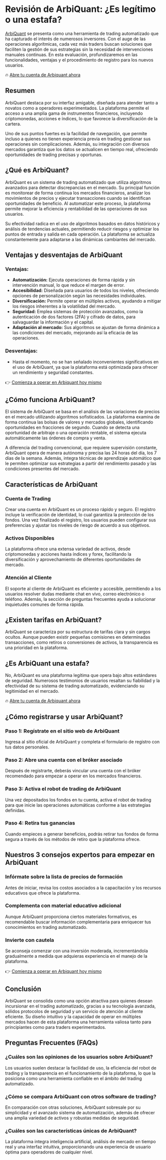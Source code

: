 **Revisión de ArbiQuant: ¿Es legítimo o una estafa?**
=====================================================

[ArbiQuant](https://arbiquant-es.com/) se presenta como una herramienta de trading automatizado que ha capturado el interés de numerosos inversores. Con el auge de las operaciones algorítmicas, cada vez más traders buscan soluciones que faciliten la gestión de sus estrategias sin la necesidad de intervenciones manuales continuas. En esta evaluación, profundizaremos en las funcionalidades, ventajas y el procedimiento de registro para los nuevos usuarios.

🔥 [Abre tu cuenta de Arbiquant ahora](https://arbiquant-es.com/)

**Resumen**
-----------

ArbiQuant destaca por su interfaz amigable, diseñada para atender tanto a novatos como a operadores experimentados. La plataforma permite el acceso a una amplia gama de instrumentos financieros, incluyendo criptomonedas, acciones e índices, lo que favorece la diversificación de la cartera. 

Uno de sus puntos fuertes es la facilidad de navegación, que permite incluso a quienes no tienen experiencia previa en trading gestionar sus operaciones sin complicaciones. Además, su integración con diversos mercados garantiza que los datos se actualicen en tiempo real, ofreciendo oportunidades de trading precisas y oportunas.

**¿Qué es ArbiQuant?**
----------------------

ArbiQuant es un sistema de trading automatizado que utiliza algoritmos avanzados para detectar discrepancias en el mercado. Su principal función es monitorear de forma continua los mercados financieros, analizar los movimientos de precios y ejecutar transacciones cuando se identifican oportunidades de beneficio. Al automatizar este proceso, la plataforma permite mejorar la eficiencia y rentabilidad de las operaciones de sus usuarios.

Su efectividad radica en el uso de algoritmos basados en datos históricos y análisis de tendencias actuales, permitiendo reducir riesgos y optimizar los puntos de entrada y salida en cada operación. La plataforma se actualiza constantemente para adaptarse a las dinámicas cambiantes del mercado.

**Ventajas y desventajas de ArbiQuant**
---------------------------------------

### **Ventajas:**

* **Automatización:** Ejecuta operaciones de forma rápida y sin intervención manual, lo que reduce el margen de error.
* **Accesibilidad:** Diseñada para usuarios de todos los niveles, ofreciendo opciones de personalización según las necesidades individuales.
* **Diversificación:** Permite operar en múltiples activos, ayudando a mitigar los riesgos inherentes a la volatilidad del mercado.
* **Seguridad:** Emplea sistemas de protección avanzados, como la autenticación de dos factores (2FA) y cifrado de datos, para salvaguardar la información y el capital.
* **Adaptación al mercado:** Sus algoritmos se ajustan de forma dinámica a las condiciones del mercado, mejorando así la eficacia de las operaciones.

### **Desventajas:**

* Hasta el momento, no se han señalado inconvenientes significativos en el uso de ArbiQuant, ya que la plataforma está optimizada para ofrecer un rendimiento y seguridad constantes.

👉 [Comienza a operar en Arbiquant hoy mismo](https://arbiquant-es.com/)

**¿Cómo funciona ArbiQuant?**
-----------------------------

El sistema de ArbiQuant se basa en el análisis de las variaciones de precios en el mercado utilizando algoritmos sofisticados. La plataforma examina de forma continua las bolsas de valores y mercados globales, identificando oportunidades en fracciones de segundo. Cuando se detecta una oportunidad de arbitraje o una operación rentable, el sistema ejecuta automáticamente las órdenes de compra y venta.

A diferencia del trading convencional, que requiere supervisión constante, ArbiQuant opera de manera autónoma y precisa las 24 horas del día, los 7 días de la semana. Además, integra técnicas de aprendizaje automático que le permiten optimizar sus estrategias a partir del rendimiento pasado y las condiciones presentes del mercado.

**Características de ArbiQuant**
--------------------------------

### **Cuenta de Trading**

Crear una cuenta en ArbiQuant es un proceso rápido y seguro. El registro incluye la verificación de identidad, lo cual garantiza la protección de los fondos. Una vez finalizado el registro, los usuarios pueden configurar sus preferencias y ajustar los niveles de riesgo de acuerdo a sus objetivos.

### **Activos Disponibles**

La plataforma ofrece una extensa variedad de activos, desde criptomonedas y acciones hasta índices y forex, facilitando la diversificación y aprovechamiento de diferentes oportunidades de mercado.

### **Atención al Cliente**

El soporte al cliente de ArbiQuant es eficiente y accesible, permitiendo a los usuarios resolver dudas mediante chat en vivo, correo electrónico o teléfono. Además, la sección de preguntas frecuentes ayuda a solucionar inquietudes comunes de forma rápida.

**¿Existen tarifas en ArbiQuant?**
----------------------------------

ArbiQuant se caracteriza por su estructura de tarifas clara y sin cargos ocultos. Aunque pueden existir pequeñas comisiones en determinadas transacciones, como retiros o conversiones de activos, la transparencia es una prioridad en la plataforma.

**¿Es ArbiQuant una estafa?**
-----------------------------

No, ArbiQuant es una plataforma legítima que opera bajo altos estándares de seguridad. Numerosos testimonios de usuarios resaltan su fiabilidad y la efectividad de su sistema de trading automatizado, evidenciando su legitimidad en el mercado.

🔥 [Abre tu cuenta de Arbiquant ahora](https://arbiquant-es.com/)

**¿Cómo registrarse y usar ArbiQuant?**
---------------------------------------

### **Paso 1: Regístrate en el sitio web de ArbiQuant**

Ingresa al sitio oficial de ArbiQuant y completa el formulario de registro con tus datos personales.

### **Paso 2: Abre una cuenta con el bróker asociado**

Después de registrarte, deberás vincular una cuenta con el bróker recomendado para empezar a operar en los mercados financieros.

### **Paso 3: Activa el robot de trading de ArbiQuant**

Una vez depositados los fondos en tu cuenta, activa el robot de trading para que inicie las operaciones automáticas conforme a las estrategias definidas.

### **Paso 4: Retira tus ganancias**

Cuando empieces a generar beneficios, podrás retirar tus fondos de forma segura a través de los métodos de retiro que la plataforma ofrece.

**Nuestros 3 consejos expertos para empezar en ArbiQuant**
----------------------------------------------------------

### **Infórmate sobre la lista de precios de formación**

Antes de iniciar, revisa los costos asociados a la capacitación y los recursos educativos que ofrece la plataforma.

### **Complementa con material educativo adicional**

Aunque ArbiQuant proporciona ciertos materiales formativos, es recomendable buscar información complementaria para enriquecer tus conocimientos en trading automatizado.

### **Invierte con cautela**

Se aconseja comenzar con una inversión moderada, incrementándola gradualmente a medida que adquieras experiencia en el manejo de la plataforma.

👉 [Comienza a operar en Arbiquant hoy mismo](https://arbiquant-es.com/)

**Conclusión**
--------------

ArbiQuant se consolida como una opción atractiva para quienes desean incursionar en el trading automatizado, gracias a su tecnología avanzada, sólidos protocolos de seguridad y un servicio de atención al cliente eficiente. Su diseño intuitivo y la capacidad de operar en múltiples mercados hacen de esta plataforma una herramienta valiosa tanto para principiantes como para traders experimentados.

**Preguntas Frecuentes (FAQs)**
-------------------------------

### **¿Cuáles son las opiniones de los usuarios sobre ArbiQuant?**

Los usuarios suelen destacar la facilidad de uso, la eficiencia del robot de trading y la transparencia en el funcionamiento de la plataforma, lo que la posiciona como una herramienta confiable en el ámbito del trading automatizado.

### **¿Cómo se compara ArbiQuant con otros software de trading?**

En comparación con otras soluciones, ArbiQuant sobresale por su simplicidad y el avanzado sistema de automatización, además de ofrecer una amplia variedad de activos y robustas medidas de seguridad.

### **¿Cuáles son las características únicas de ArbiQuant?**

La plataforma integra inteligencia artificial, análisis de mercado en tiempo real y una interfaz intuitiva, proporcionando una experiencia de usuario óptima para operadores de cualquier nivel.
